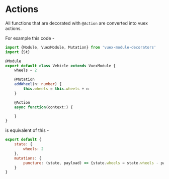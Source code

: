 # Actions

All functions that are decorated with `@Action` are converted into
vuex actions.

For example this code - 

```typescript {7-10}
import {Module, VuexModule, Mutation} from 'vuex-module-decorators'
import {St}

@Module
export default class Vehicle extends VuexModule {
    wheels = 2

    @Mutation
    addWheel(n: number) {
        this.wheels = this.wheels + n
    }

    @Action
    async function(context:) {

    }
}
```

is equivalent of this - 

```js {6}
export default {
    state: {
        wheels: 2
    },
    mutations: {
        puncture: (state, payload) => {state.wheels = state.wheels - payload}
    }
}
```

